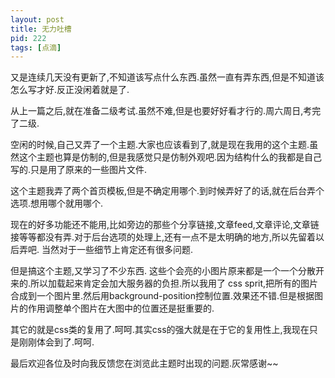```yaml
---
layout: post
title: 无力吐槽
pid: 222
tags: [点滴]
---
```

又是连续几天没有更新了,不知道该写点什么东西.虽然一直有弄东西,但是不知道该怎么写才好.反正没闲着就是了.

从上一篇之后,就在准备二级考试.虽然不难,但是也要好好看才行的.周六周日,考完了二级.

空闲的时候,自己又弄了一个主题.大家也应该看到了,就是现在我用的这个主题.虽然这个主题也算是仿制的,但是我感觉只是仿制外观吧.因为结构什么的我都是自己写的.只是用了原来的一些图片文件.

这个主题我弄了两个首页模板,但是不确定用哪个.到时候弄好了的话,就在后台弄个选项.想用哪个就用哪个.

现在的好多功能还不能用,比如旁边的那些个分享链接,文章feed,文章评论,文章链接等等都没有弄.对于后台选项的处理上,还有一点不是太明确的地方,所以先留着以后弄吧.
当然对于一些细节上肯定还有很多问题.

但是搞这个主题,又学习了不少东西.
这些个会亮的小图片原来都是一个一个分散开来的.所以加载起来肯定会加大服务器的负担.所以我用了 css sprit,把所有的图片合成到一个图片里.然后用background-position控制位置.效果还不错.但是根据图片的作用调整单个图片在大图中的位置还是挺重要的.

其它的就是css类的复用了.呵呵.其实css的强大就是在于它的复用性上,我现在只是刚刚体会到了.呵呵.

最后欢迎各位及时向我反馈您在浏览此主题时出现的问题.灰常感谢~~
